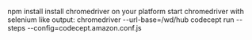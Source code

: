 npm install
install chromedriver on your platform
start chromedriver with selenium like output: chromedriver --url-base=/wd/hub
codecept run --steps --config=codecept.amazon.conf.js

